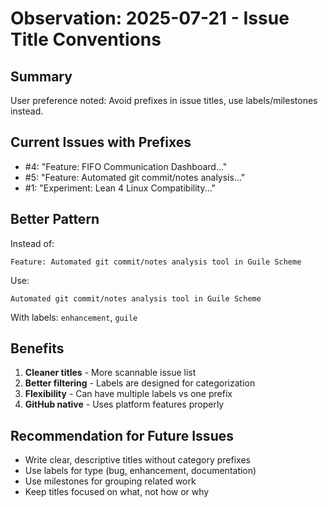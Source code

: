 # Observation: 2025-07-21 - Issue Title Conventions

## Summary
User preference noted: Avoid prefixes in issue titles, use labels/milestones instead.

## Current Issues with Prefixes
- #4: "Feature: FIFO Communication Dashboard..."
- #5: "Feature: Automated git commit/notes analysis..."
- #1: "Experiment: Lean 4 Linux Compatibility..."

## Better Pattern
Instead of:
```
Feature: Automated git commit/notes analysis tool in Guile Scheme
```

Use:
```
Automated git commit/notes analysis tool in Guile Scheme
```
With labels: `enhancement`, `guile`

## Benefits
1. **Cleaner titles** - More scannable issue list
2. **Better filtering** - Labels are designed for categorization
3. **Flexibility** - Can have multiple labels vs one prefix
4. **GitHub native** - Uses platform features properly

## Recommendation for Future Issues
- Write clear, descriptive titles without category prefixes
- Use labels for type (bug, enhancement, documentation)
- Use milestones for grouping related work
- Keep titles focused on what, not how or why